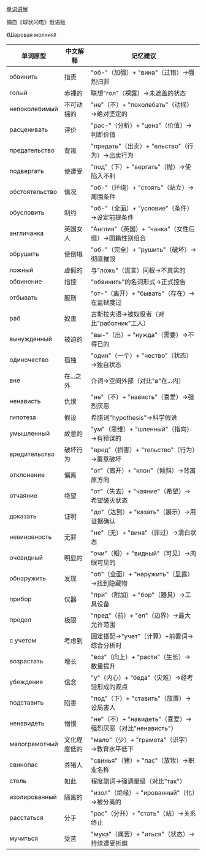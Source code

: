 [单词讲解](https://www.bilibili.com/audio/au4865090?type=1?type=6)

摘自《球状闪电》俄语版

《Шаровая молния》

| 单词原型          | 中文解释               | 记忆建议                                   |
|-----------------|----------------------|------------------------------------------|
| обвинить        | 指责                 | "об-"（加强）+ "вина"（过错）→强烈归罪           |
| голый           | 赤裸的               | 联想"гол"（裸露）→未遮盖的状态                   |
| непоколебимый   | 不可动摇的           | "не"（不）+ "поколебать"（动摇）→绝对坚定的       |
| расценивать     | 评价                 | "рас-"（分析）+ "цена"（价值）→判断价值           |
| предательство   | 背叛                 | "предать"（出卖）+ "ельство"（行为）→出卖行为      |
| подвергать      | 使遭受               | "под"（下）+ "вергать"（抛）→使陷入不利           |
| обстоятельство  | 情况                 | "об-"（环绕）+ "стоять"（站立）→周围条件           |
| обусловить      | 制约                 | "об-"（全面）+ "условие"（条件）→设定前提条件       |
| англичанка      | 英国女人             | "Англия"（英国）+ "чанка"（女性后缀）→国籍性别组合   |
| обрушить        | 使倒塌               | "об-"（完全）+ "рушить"（破坏）→彻底摧毁           |
| ложный          | 虚假的               | 与"ложь"（谎言）同根→不真实的                    |
| обвинение       | 指控                 | "обвинить"的名词形式→正式控告                    |
| отбывать        | 服刑                 | "от-"（离开）+ "бывать"（存在）→在监狱度过         |
| раб             | 奴隶                 | 古斯拉夫语→被奴役者（对比"работник"工人）          |
| вынужденный     | 被迫的               | "вы-"（出）+ "нужда"（需要）→不得已的             |
| одиночество     | 孤独                 | "один"（一个）+ "чество"（状态）→独自状态           |
| вне             | 在...之外            | 介词→空间外部（对比"в"在...内）                   |
| ненависть       | 仇恨                 | "не"（不）+ "нависть"（喜爱）→强烈厌恶             |
| гипотеза        | 假设                 | 希腊词"hypothesis"→科学假说                     |
| умышленный      | 故意的               | "ум"（思维）+ "шленный"（指向）→有预谋的           |
| вредительство   | 破坏行为             | "вред"（损害）+ "тельство"（行为）→蓄意破坏       |
| отклонение      | 偏离                 | "от"（离开）+ "клон"（倾斜）→背离原方向            |
| отчаяние        | 绝望                 | "от"（失去）+ "чаяние"（希望）→希望破灭状态         |
| доказать        | 证明                 | "до"（达到）+ "казать"（展示）→用证据确认           |
| невиновность    | 无罪                 | "не"（无）+ "вина"（罪过）→清白状态                |
| очевидный       | 明显的               | "очи"（眼）+ "видный"（可见）→肉眼可见的             |
| обнаружить      | 发现                 | "об"（全面）+ "наружить"（显露）→找到隐藏物          |
| прибор          | 仪器                 | "при"（附加）+ "бор"（器具）→工具设备               |
| предел          | 极限                 | "пред"（前）+ "ел"（边界）→最大允许范围              |
| с учетом        | 考虑到               | 固定搭配→"учет"（计算）+前置词→综合分析时            |
| возрастать      | 增长                 | "воз"（向上）+ "расти"（生长）→数量提升              |
| убеждение       | 信念                 | "у"（内心）+ "беда"（灾难）→经考验形成的观点          |
| подставить      | 陷害                 | "под"（下）+ "ставить"（放置）→设局害人              |
| ненавидеть      | 憎恨                 | "не"（不）+ "навидеть"（喜爱）→强烈厌恶（对比"ненависть"）|
| малограмотный   | 文化程度低的         | "мало"（少）+ "грамота"（识字）→教育水平低下          |
| свинопас        | 养猪人               | "свинья"（猪）+ "пас"（放牧）→职业名称               |
| столь           | 如此                 | 程度副词→强调量级（对比"так"）                     |
| изолированный   | 隔离的               | "изол"（绝缘）+ "ированный"（化）→被分离的           |
| расстаться      | 分手                 | "рас"（分开）+ "стать"（站）→关系终止                |
| мучиться        | 受苦                 | "мука"（痛苦）+ "иться"（状态）→持续遭受折磨          |